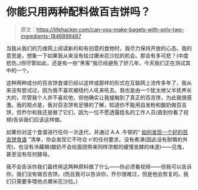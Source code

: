 # 你能只用两种配料做百吉饼吗？

> 原文：<https://lifehacker.com/can-you-make-bagels-with-only-two-ingredients-1846899487>

当我从我们的万维网上阅读新的和有创意的食物时，我尽力保持开放的心态。我的意思是，想象一下如果我从来没有给过爆米花沙拉的机会。那会有多可悲？(中度悲伤。)但尽管如此，还是有一些“黑客”我已经避免了好几年，今天我们正在测试其中的一个。

这种两种成分的百吉饼食谱已经以这样或那样的形式在互联网上流传多年了，我从来没有尝试过，因为我不喜欢被纽约人吼来吼去。我也是由一个犹太继父半抚养长大的，尽管我个人并不喜欢他，但他确实让我接触到了真正的百吉饼，为此我很感激。我的观点是，我对百吉饼有足够的了解，知道你不能用自发粉和酸奶做百吉饼，但乔尔和我还是做了它们，因为一位不愿透露姓名的工作人员(直到你看了视频)告诉我们应该这样做。

如果你对这个食谱进行任何一次迭代，并通过 A.A .牛顿的“ [如何发现一个好的百吉饼食谱](https://skillet.lifehacker.com/how-to-spot-a-good-bagel-recipe-1846677247) ”清单，你会发现它不符合 n’的任何要求。没有煮沸(因此没有耐嚼的外壳)，也没有冷藏期(酸奶不会给面团带来同样浓郁的缓慢发酵的味道)——见鬼，甚至没有任何酵母。

我不会告诉你我们最终用这两种原料做了什么——你必须看视频——但我可以告诉你，我们没有做百吉饼。(而且我可以告诉你，乔尔很难过，但是他会恢复的。我们只需要多喂他点爆米花沙拉。)
